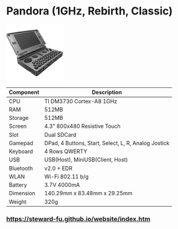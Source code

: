 # Pandora (1GHz, Rebirth, Classic)
![Alt text](imgs/main.jpg)
  
|Component|Description                                         |
|---------|----------------------------------------------------|
|CPU      |TI DM3730 Cortex-A8 1GHz                            |
|RAM      |512MB                                               |
|Storage  |512MB                                               |
|Screen   |4.3" 800x480 Resistive Touch                        |
|Slot     |Dual SDCard                                         |
|Gamepad  |DPad, 4 Buttons, Start, Select, L, R, Analog Jostick|
|Keyboard |4 Rows QWERTY                                       |
|USB      |USB(Host), MiniUSB(Client, Host)                    |
|Bluetooth|v2.0 + EDR                                          |
|WLAN     |Wi-Fi 802.11 b/g                                    |
|Battery  |3.7V 4000mA                                         |
|Dimension|140.29mm x 83.48mm x 29.25mm                        |
|Weight   |320g                                                |
  
### https://steward-fu.github.io/website/index.htm

